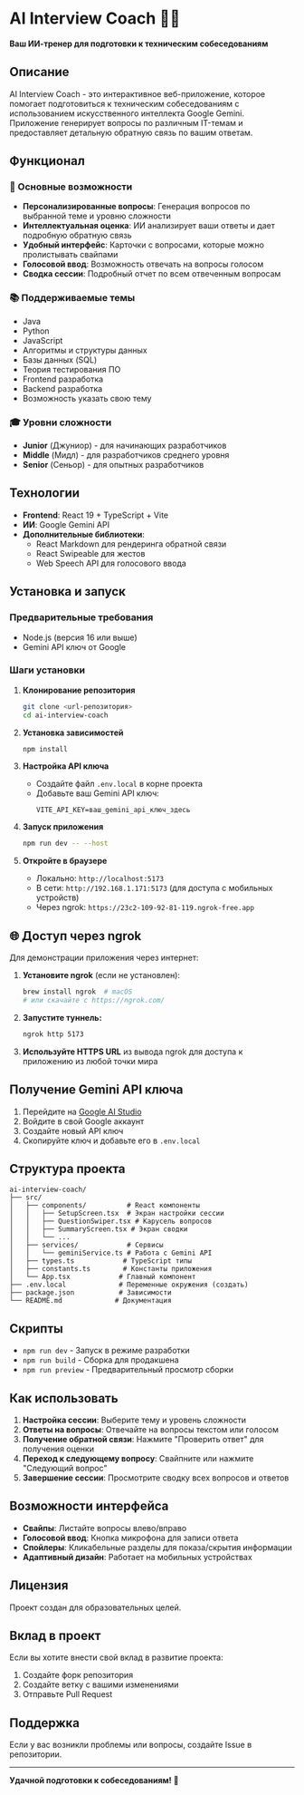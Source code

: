 # AI Interview Coach 🤖💼

**Ваш ИИ-тренер для подготовки к техническим собеседованиям**

## Описание

AI Interview Coach - это интерактивное веб-приложение, которое помогает подготовиться к техническим собеседованиям с использованием искусственного интеллекта Google Gemini. Приложение генерирует вопросы по различным IT-темам и предоставляет детальную обратную связь по вашим ответам.

## Функционал

### 🎯 Основные возможности
- **Персонализированные вопросы**: Генерация вопросов по выбранной теме и уровню сложности
- **Интеллектуальная оценка**: ИИ анализирует ваши ответы и дает подробную обратную связь
- **Удобный интерфейс**: Карточки с вопросами, которые можно пролистывать свайпами
- **Голосовой ввод**: Возможность отвечать на вопросы голосом
- **Сводка сессии**: Подробный отчет по всем отвеченным вопросам

### 📚 Поддерживаемые темы
- Java
- Python 
- JavaScript
- Алгоритмы и структуры данных
- Базы данных (SQL)
- Теория тестирования ПО
- Frontend разработка
- Backend разработка
- Возможность указать свою тему

### 🎓 Уровни сложности
- **Junior** (Джуниор) - для начинающих разработчиков
- **Middle** (Мидл) - для разработчиков среднего уровня
- **Senior** (Сеньор) - для опытных разработчиков

## Технологии

- **Frontend**: React 19 + TypeScript + Vite
- **ИИ**: Google Gemini API
- **Дополнительные библиотеки**: 
  - React Markdown для рендеринга обратной связи
  - React Swipeable для жестов
  - Web Speech API для голосового ввода

## Установка и запуск

### Предварительные требования
- Node.js (версия 16 или выше)
- Gemini API ключ от Google

### Шаги установки

1. **Клонирование репозитория**
   ```bash
   git clone <url-репозитория>
   cd ai-interview-coach
   ```

2. **Установка зависимостей**
   ```bash
   npm install
   ```

3. **Настройка API ключа**
   - Создайте файл `.env.local` в корне проекта
   - Добавьте ваш Gemini API ключ:
     ```
     VITE_API_KEY=ваш_gemini_api_ключ_здесь
     ```

4. **Запуск приложения**
   ```bash
   npm run dev -- --host
   ```

5. **Откройте в браузере**
   - Локально: `http://localhost:5173`
   - В сети: `http://192.168.1.171:5173` (для доступа с мобильных устройств)
   - Через ngrok: `https://23c2-109-92-81-119.ngrok-free.app`

## 🌐 Доступ через ngrok

Для демонстрации приложения через интернет:

1. **Установите ngrok** (если не установлен):
   ```bash
   brew install ngrok  # macOS
   # или скачайте с https://ngrok.com/
   ```

2. **Запустите туннель:**
   ```bash
   ngrok http 5173
   ```

3. **Используйте HTTPS URL** из вывода ngrok для доступа к приложению из любой точки мира

## Получение Gemini API ключа

1. Перейдите на [Google AI Studio](https://aistudio.google.com/)
2. Войдите в свой Google аккаунт
3. Создайте новый API ключ
4. Скопируйте ключ и добавьте его в `.env.local`

## Структура проекта

```
ai-interview-coach/
├── src/
│   ├── components/          # React компоненты
│   │   ├── SetupScreen.tsx  # Экран настройки сессии
│   │   ├── QuestionSwiper.tsx # Карусель вопросов
│   │   ├── SummaryScreen.tsx # Экран сводки
│   │   └── ...
│   ├── services/            # Сервисы
│   │   └── geminiService.ts # Работа с Gemini API
│   ├── types.ts            # TypeScript типы
│   ├── constants.ts        # Константы приложения
│   └── App.tsx            # Главный компонент
├── .env.local             # Переменные окружения (создать)
├── package.json           # Зависимости
└── README.md             # Документация
```

## Скрипты

- `npm run dev` - Запуск в режиме разработки
- `npm run build` - Сборка для продакшена
- `npm run preview` - Предварительный просмотр сборки

## Как использовать

1. **Настройка сессии**: Выберите тему и уровень сложности
2. **Ответы на вопросы**: Отвечайте на вопросы текстом или голосом
3. **Получение обратной связи**: Нажмите "Проверить ответ" для получения оценки
4. **Переход к следующему вопросу**: Свайпните или нажмите "Следующий вопрос"
5. **Завершение сессии**: Просмотрите сводку всех вопросов и ответов

## Возможности интерфейса

- **Свайпы**: Листайте вопросы влево/вправо
- **Голосовой ввод**: Кнопка микрофона для записи ответа
- **Спойлеры**: Кликабельные разделы для показа/скрытия информации
- **Адаптивный дизайн**: Работает на мобильных устройствах

## Лицензия

Проект создан для образовательных целей.

## Вклад в проект

Если вы хотите внести свой вклад в развитие проекта:
1. Создайте форк репозитория
2. Создайте ветку с вашими изменениями
3. Отправьте Pull Request

## Поддержка

Если у вас возникли проблемы или вопросы, создайте Issue в репозитории.

---

**Удачной подготовки к собеседованиям! 🚀**
